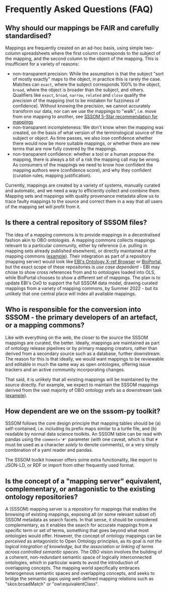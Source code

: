 # Frequently Asked Questions (FAQ)

<a id="why"></a>
## Why should our mappings be FAIR and carefully standardised?

Mappings are frequently created on an ad-hoc basis, using simple two-column spreadsheets where the first column corresponds to the subject of the mapping, and the second column to the object of the mapping. This is insufficient for a variety of reasons:

- non-transparent precision: While the assumption is that the subject "sort of mostly exactly" maps to the object, in practice this is rarely the case. Matches can `exact`, where the subject corresponds 100% to the object, `broad`, where the object is broader than the subject, and others. Qualifiers like `exact`, `broad`, `narrow`, `related` and `close` qualify the *precision* of the mapping (not to be mistaken for fuzziness of confidence). Without knowing the precision, we cannot accurately transform our data, nor can we use the mappings to "walk", i.e. move from one mapping to another, see [SSSOM 5-Star recommendation for mappings](spec.md#minimum)
- non-transparent incompleteness: We don't know when the mapping was created, on the basis of what version of the terminological source of the subject or object. As time passes, we also lose confidence whether there would now be more suitable mappings, or whether there are new terms that are now fully covered by the mappings.
- non-transparent confidence: whether a tool or a human propose the mapping, there is always a bit of a risk the mapping call may be wrong. As consumers of the mappings we need to know how confident the mapping authors were (confidence score), and why they confident (curation rules, mapping justification).

Currently, mappings are created by a variety of systems, manually curated and automatic, and we need a way to efficiently collect and combine them. Mapping sets and mappings with quality provenance metadata allow us to trace faulty mappings to the source and correct them in a way that _all_ users of the mapping set will profit from it.

## Is there a central repository of SSSOM files?
The idea of a mapping commons is to provide mappings in a decentralised fashion akin to OBO ontologies. A mapping commons collects 
mappings relevant to a particular community, either by reference (i.e. pulling in mapping sets already published elsewhere), or directly
maintained at the mapping commons ([example](https://github.com/mapping-commons/mh_mapping_initiative)). 
Their integration as part of a repository (mapping server) would look like [EBI's Ontology X-ref Browser](https://www.ebi.ac.uk/spot/oxo/) 
or [BioPortal](https://www.bioontology.org/wiki/BioPortal_Mappings),
but the exact scope of these repositories is _use case dependent_ - EBI may chose to show cross references from and to ontologies loaded into OLS, 
while BioPortal chooses to show a different set of mappings. The plan is to update EBI's OxO to support the full SSSOM data model, drawing curated
mappings from a variety of mapping commons, by Summer 2022 - but its unlikely that one central place will index all available mappings.

## Who is responsible for the conversion into SSSOM - the primary developers of an artefact, or a mapping commons?
Like with everything on the web, the closer to the source the SSSOM mappings are curated, the better. Ideally, mappings are maintained as 
part of ontology release pipelines or by primary mapping creators, rather than derived from a secondary source such as a database, further downstream.
The reason for this is that ideally, we would want mappings to be reviewable and editable in much the same way as open ontologies, 
offering issue trackers and an active community incorporating changes.

That said, it is unlikely that all existing mappings will be maintained by the source directly. For example, we expect to maintain the SSSOM mappings
derived from the vast majority of OBO ontology xrefs as a downstream task ([example](https://github.com/mapping-commons/ols-mapping-commons)).

## How dependent are we on the sssom-py toolkit?
SSSOM follows the core design principle that mapping tables should be (a) self-contained, i.e. including its prefix maps similar to a turtle file, 
and (b) readable by normal data science toolkits. An SSSOM table can be read with pandas using the `comment='#'` parameter 
(with one caveat, which is that `#` must be used as a character _solely_ to denote comments), or a very simply combination of a yaml reader and pandas. 

The SSSOM toolkit however offers some extra functionality, like export to JSON-LD, or RDF or import from other frequently used format.

## Is the concept of a "mapping server" equivalent, complementary, or antagonistic to the existing ontology repositories? 
A (SSSOM) mapping server is a repository for mappings that enables the browsing of existing mappings, exposing all (or some relevant subset of) SSSOM metadata as search
facets. In that sense, it should be considered complementary, as it enables the search for accurate mappings from a specific term or set of terms,
something that goes beyond what most ontologies would offer. However, the concept of ontology mappings can be _perceived_ as antagonistic to Open Ontology
principles, as its goal is _not the logical integration of knowledge, but the association or linking of terms across controlled semantic spaces_. 
The OBO vision involves the building of a coherent, non-redundant semantic space of logically interconnected ontologies, which in particular
wants to avoid the introduction of overlapping concepts. The mapping world specifically embraces heterogenous semantic spaces and overlapping concepts,
and seeks to bridge the semantic gaps using well-defined mapping relations such as "skos:broadMatch" or "owl:equivalentClass".


